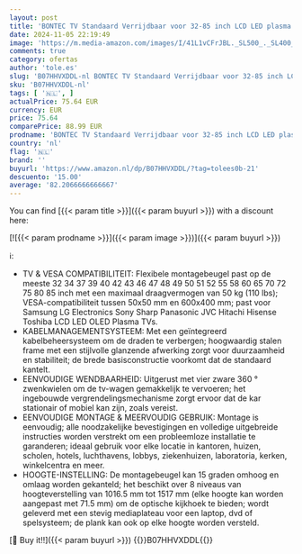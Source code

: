 ```yaml
---
layout: post
title: 'BONTEC TV Standaard Verrijdbaar voor 32-85 inch LCD LED plasma TV  TV Standaard Wieltjes tot 60kg  TV trolley op Wielen Max VESA 600x400mm'
date: 2024-11-05 22:19:49
image: 'https://m.media-amazon.com/images/I/41L1vCFrJBL._SL500_._SL400_.jpg'
comments: true
category: ofertas
author: 'tole.es'
slug: 'B07HHVXDDL-nl BONTEC TV Standaard Verrijdbaar voor 32-85 inch LCD LED...'
sku: 'B07HHVXDDL-nl'
tags: [ '🇳🇱', ]
actualPrice: 75.64 EUR
currency: EUR
price: 75.64
comparePrice: 88.99 EUR
prodname: 'BONTEC TV Standaard Verrijdbaar voor 32-85 inch LCD LED plasma TV  TV Standaard Wieltjes tot 60kg  TV trolley op Wielen Max VESA 600x400mm'
country: 'nl'
flag: '🇳🇱'
brand: ''
buyurl: 'https://www.amazon.nl/dp/B07HHVXDDL/?tag=tolees0b-21'
descuento: '15.00'
average: '82.2066666666667'
---
```


You can find [{{< param title >}}]({{< param buyurl >}}) with a discount here:

[![{{< param prodname >}}]({{< param image >}})]({{< param buyurl >}})

ℹ️:

- TV & VESA COMPATIBILITEIT: Flexibele montagebeugel past op de meeste 32 34 37 39 40 42 43 46 47 48 49 50 51 52 55 58 60 65 70 72 75 80 85 inch met een maximaal draagvermogen van 50 kg (110 lbs); VESA-compatibiliteit tussen 50x50 mm en 600x400 mm; past voor Samsung LG Electronics Sony Sharp Panasonic JVC Hitachi Hisense Toshiba LCD LED OLED Plasma TVs.
- KABELMANAGEMENTSYSTEEM: Met een geïntegreerd kabelbeheersysteem om de draden te verbergen; hoogwaardig stalen frame met een stijlvolle glanzende afwerking zorgt voor duurzaamheid en stabiliteit; de brede basisconstructie voorkomt dat de standaard kantelt.
- EENVOUDIGE WENDBAARHEID: Uitgerust met vier zware 360 ° zwenkwielen om de tv-wagen gemakkelijk te vervoeren; het ingebouwde vergrendelingsmechanisme zorgt ervoor dat de kar stationair of mobiel kan zijn, zoals vereist.
- EENVOUDIGE MONTAGE & MEERVOUDIG GEBRUIK: Montage is eenvoudig; alle noodzakelijke bevestigingen en volledige uitgebreide instructies worden verstrekt om een probleemloze installatie te garanderen; ideaal gebruik voor elke locatie in kantoren, huizen, scholen, hotels, luchthavens, lobbys, ziekenhuizen, laboratoria, kerken, winkelcentra en meer.
- HOOGTE-INSTELLING: De montagebeugel kan 15 graden omhoog en omlaag worden gekanteld; het beschikt over 8 niveaus van hoogteverstelling van 1016.5 mm tot 1517 mm (elke hoogte kan worden aangepast met 71.5 mm) om de optische kijkhoek te bieden; wordt geleverd met een stevig mediaplateau voor een laptop, dvd of spelsysteem; de plank kan ook op elke hoogte worden versteld.

[🛒 Buy it!!]({{< param buyurl >}})
{{<world>}}B07HHVXDDL{{</world>}}
